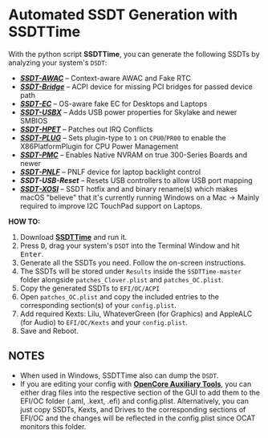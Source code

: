 # Automated SSDT Generation with SSDTTime

With the python script **SSDTTime**, you can generate the following SSDTs by analyzing your system's `DSDT`:

* ***[SSDT-AWAC](https://github.com/5T33Z0/OC-Little-Translated/tree/main/01_Adding_missing_Devices_and_enabling_Features/System_Clock_(SSDT-AWAC))*** – Context-aware AWAC and Fake RTC
* ***[SSDT-Bridge](https://github.com/5T33Z0/OC-Little-Translated/tree/main/11_Graphics/GPU/GPU_undetected)*** – ACPI device for missing PCI bridges for passed device path
* ***[SSDT-EC](https://github.com/5T33Z0/OC-Little-Translated/tree/main/01_Adding_missing_Devices_and_enabling_Features/Embedded_Controller_(SSDT-EC))*** – OS-aware fake EC for Desktops and Laptops
* ***[SSDT-USBX](https://github.com/5T33Z0/OC-Little-Translated/tree/main/01_Adding_missing_Devices_and_enabling_Features/Embedded_Controller_(SSDT-EC))*** – Adds USB power properties for Skylake and newer SMBIOS
* ***[SSDT-HPET](https://github.com/5T33Z0/OC-Little-Translated/tree/main/01_Adding_missing_Devices_and_enabling_Features/IRQ_and_Timer_Fix_(SSDT-HPET))*** – Patches out IRQ Conflicts
* ***[SSDT-PLUG](https://github.com/5T33Z0/OC-Little-Translated/tree/main/01_Adding_missing_Devices_and_enabling_Features/CPU_Power_Management_(SSDT-PLUG))*** – Sets plugin-type to `1` on `CPU0`/`PR00` to enable the X86PlatformPlugin for CPU Power Management
* ***[SSDT-PMC](https://github.com/5T33Z0/OC-Little-Translated/tree/main/01_Adding_missing_Devices_and_enabling_Features/PMCR_Support_(SSDT-PMCR))*** – Enables Native NVRAM on true 300-Series Boards and newer
* ***[SSDT-PNLF](https://github.com/5T33Z0/OC-Little-Translated/tree/main/01_Adding_missing_Devices_and_enabling_Features/Brightness_Controls_(SSDT-PNLF))*** – PNLF device for laptop backlight control
* ***SSDT-USB-Reset*** – Resets USB controllers to allow USB port mapping
* ***[SSDT-XOSI](https://github.com/5T33Z0/OC-Little-Translated/tree/main/01_Adding_missing_Devices_and_enabling_Features/OS_Compatibility_Patch_(XOSI))*** – SSDT hotfix and and binary rename(s) which makes macOS "believe" that it's currently running Windows on a Mac &rarr; Mainly required to improve I2C TouchPad support on Laptops.

**HOW TO:**

1. Download [**SSDTTime**](https://github.com/corpnewt/SSDTTime) and run it.
2. Press <kbd>D</kbd>, drag your system's `DSDT` into the Terminal Window and hit <kbd>Enter</kbd>.
3. Generate all the SSDTs you need. Follow the on-screen instructions.
4. The SSDTs will be stored under `Results` inside the `SSDTTime-master` folder alongside `patches_Clover.plist` and `patches_OC.plist`.
5. Copy the generated SSDTs to `EFI/OC/ACPI`
6. Open `patches_OC.plist` and copy the included entries to the corresponding section(s) of your `config.plist`.
7. Add required Kexts: Lilu, WhateverGreen (for Graphics) and AppleALC (for Audio) to `EFI/OC/Kexts` and your `config.plist`.
8. Save and Reboot.

## NOTES
- When used in Windows, SSDTTime also can dump the `DSDT`.
- If you are editing your config with [**OpenCore Auxiliary Tools**](https://github.com/ic005k/QtOpenCoreConfig/releases), you can either drag files into the respective section of the GUI to add them to the EFI/OC folder (.aml, .kext, .efi) and config.plist. Alternatively, you can just copy SSDTs, Kexts, and Drives to the corresponding sections of EFI/OC and the changes will be reflected in the config.plist since OCAT monitors this folder.

